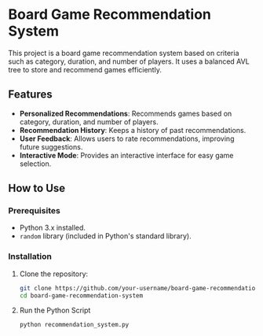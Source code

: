 # Board Game Recommendation System

This project is a board game recommendation system based on criteria such as category, duration, and number of players. It uses a balanced AVL tree to store and recommend games efficiently.

## Features

- **Personalized Recommendations**: Recommends games based on category, duration, and number of players.
- **Recommendation History**: Keeps a history of past recommendations.
- **User Feedback**: Allows users to rate recommendations, improving future suggestions.
- **Interactive Mode**: Provides an interactive interface for easy game selection.

## How to Use

### Prerequisites

- Python 3.x installed.
- `random` library (included in Python's standard library).

### Installation

1. Clone the repository:

   ```bash
   git clone https://github.com/your-username/board-game-recommendation-system.git
   cd board-game-recommendation-system

2. Run the Python Script
   ```bash
   python recommendation_system.py
